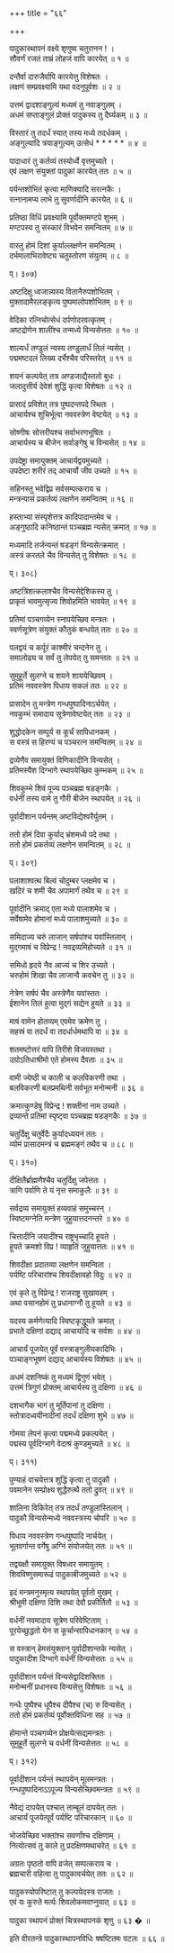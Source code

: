 +++
title = "६६"

+++
  
पादुकास्थापनं वक्ष्ये शृणुष्व चतुरानन ! ।  
सौवर्णं रजतं ताम्रं लोहजं वापि कारयेत् ॥ १ ॥  
  
दन्तैर्वा दारुजैर्वापि कारयेत्तु विशेषतः ।  
लक्षणं सम्प्रवक्ष्यामि यथा वदनुपूर्वशः ॥ २ ॥  
  
उत्तमं द्वादशाङ्गुल्यं मध्यमं तु नवाङ्गुलम् ।  
अधमं सप्ताङ्गुलं प्रोक्तं पादुकस्य तु दैर्घ्यकम् ॥ ३ ॥  
  
विस्तारं तु तदर्धं स्यात् तस्य मध्ये तदर्धकम् ।  
अङ्गुल्यादि त्रयाङ्गुल्यम् उत्सेधं * * * * * ॥ ४ ॥  
  
पादाधारं तु कर्तव्यं तस्योर्ध्वे वृत्तमुच्यते ।  
एवं लक्षण संयुक्तां पादुकां कारयेत् ततः ॥ ५ ॥  
  
पर्यन्तशोभितं कृत्वा माणिक्यादि सरत्नकैः ।  
रत्नानामप्य लाभे तु सुवर्णादीनि कारयेत् ॥ ६ ॥  
  
प्रतिष्ठा विधिं प्रवक्ष्यामि पूर्वोक्तमण्टपे शुभम् ।  
मण्टपस्य तु संस्कारं विभवेन समन्वितम् ॥ ७ ॥  
  
वास्तु होमं दिशां कुर्याल्लक्षणेन समन्वितम् ।  
दर्भमालाभिरावेष्ट्य चतुस्तोरण संयुतम् ॥ ८ ॥  
  
प्। ३०७)  
  
अष्टदिक्षु ध्वजान्न्यस्य वितानैरुपशोभितम् ।  
मुक्तादामैरलङ्कृत्य पुष्पमालोपशोभितम् ॥ ९ ॥  
  
वेदिका रत्निचोत्सेधं दर्पणोदरवत्कृतम् ।  
अष्टद्रोणेन शालींश्च तन्मध्ये विन्यसेत्ततः ॥ १० ॥  
  
शाल्यर्धं तण्डुलं न्यस्य तण्डुलार्धं तिलं न्यसेत् ।  
पद्ममष्टदलं लिख्य दर्भैश्चैव परिस्तरेत् ॥ ११ ॥  
  
शयनं कल्पयेत् तत्र अण्डजाद्यैस्ततो बुधः ।  
जलादुत्तीर्य देवेशं शुद्धिं कृत्वा विशेषतः ॥ १२ ॥  
  
प्रासादं प्रविशेत् तत्र पुष्पदन्तपदे स्थितः ।  
आचार्यश्च शुचिर्भूत्वा नववस्त्रेण वेष्टयेत् ॥ १३ ॥  
  
सोष्णीषः सोत्तरीयश्च सर्वाभरणभूषितः ।  
आचार्यस्य च बीजेन सर्वाङ्गेषु च विन्यसेत् ॥ १४ ॥  
  
उपदेष्ट्रा समायुक्तम् आचार्यद्वयमुच्यते ।  
उपदेष्टा शरीरं तद् आचार्यो जीव उच्यते ॥ १५ ॥  
  
सहिनस्तु भवेद्विप्र सर्वसम्पत्कराय च ।  
मन्त्रन्यासं प्रकर्तव्यं लक्षणेन समन्वितम् ॥ १६ ॥  
  
हस्ताभ्यां संस्पृशेत्तत्र कादिपादान्तमेव च ।  
अङ्गुष्ठादि कनिष्ठान्तं पञ्चब्रह्म न्यसेत् क्रमात् ॥ १७ ॥  
  
मध्यमादि तर्जन्यन्तं षडङ्गं विन्यसेत्क्रमात् ।  
अस्त्रं करतले चैव विन्यसेत् तु विशेषतः ॥ १८ ॥  
  
प्। ३०८)  
  
अष्टत्रिंशत्कलाश्चैव विन्यसेद्देशिकस्य तु ।  
प्राकृतं भावमुत्सृज्य शिवोहमिति भावयेत् ॥ १९ ॥  
  
प्रतिमां पञ्चगव्येन स्नापयेच्छिव मन्त्रतः ।  
स्वर्णसूत्रेण संयुक्तं कौतुकं बन्धयेत् ततः ॥ २० ॥  
  
पलद्वयं च कर्पूरं काश्मीरं चन्दनेन तु ।  
समालोढ्य च सर्वं तु लेपयेत् तु समन्ततः ॥ २१ ॥  
  
सुमुहूर्ते सुलग्ने च शयने शाययेच्छिवम् ।  
प्रतिमं नववस्त्रेण पिधाय सकलं ततः ॥ २२ ॥  
  
प्रासादेन तु मन्त्रेण गन्धपुष्पादिनाऽर्चयेत् ।  
नवकुम्भं समादाय सूत्रेणावेष्टयेत् ततः ॥ २३ ॥  
  
शुद्धोदकेन सम्पूर्य स कूर्चं सापिधानकम् ।  
स वस्त्रं स हिरण्यं च पञ्चरत्न समन्वितम् ॥ २४ ॥  
  
द्रव्येणैव समायुक्तं विणिकादीनि विन्यसेत् ।  
प्रतिमस्यैश दिग्भागे स्थापयेच्छिव कुम्भकम् ॥ २५ ॥  
  
शिवकुम्भे शिवं पूज्य पञ्चब्रह्म षडङ्गकैः ।  
वर्धनीं तस्य वामे तु गौरी बीजेन स्थापयेत् ॥ २६ ॥  
  
पूर्वादीशान पर्यन्तम् अष्टविद्येश्वरैर्युतम् ।  
  
ततो होमं दिवा कुर्याद् भ्रंशमध्ये पदे तथा ।  
ततो होमं प्रकर्तव्यं लक्षणेन समन्वितम् ॥ २८ ॥  
  
प्। ३०९)  
  
पलाशाश्वत्थ बिल्वं चोदुम्बर प्लक्षमेव च ।  
खदिरं च शमी चैव अपामार्गं तथैव च ॥ २९ ॥  
  
पूर्वादीनि क्रमाद् एता मध्ये पालाशमेव च ।  
सर्वेषामेव होमानां मध्ये पालाशमुच्यते ॥ ३० ॥  
  
समिदाज्य चरुं लाजान् सर्षपांश्च यवांस्तिलान् ।  
मुद्गमाषं च विप्रेन्द्र ! नवद्रव्यमिहोच्यते ॥ ३१ ॥  
  
समिधो हृदये नैव आज्यं च शिर उच्यते ।  
चरुहोमं शिखा चैव लाजान्वै कवचेन तु ॥ ३२ ॥  
  
नेत्रेण सर्षपं चैव अस्त्रेणैव यवांस्ततः ।  
ईशानेन तिलं हुत्वा मुद्गं सद्येन हूयते ॥ ३३ ॥  
  
माषं वामेन होतव्यम् एवमेव क्रमेण तु ।  
सहस्रं वा तदर्धं वा तदर्धार्धमथापि वा ॥ ३४ ॥  
  
शतमष्टोत्तरं वापि तिरीशे विजयस्तथा ।  
उग्रोऽतिधाश्रीमो एते होमस्य दैवताः ॥ ३५ ॥  
  
वामी ज्येष्ठी च काली च कलविकरणी तथा ।  
बलविकरणी बलप्रमथिनी सर्वभूत मनोन्मनी ॥ ३६ ॥  
  
क्रमात्कुण्डेषु विप्रेन्द्र ! शक्तीनां नाम उच्यते ।  
द्रव्यान्ते प्रतिमां स्पृष्ट्वा पञ्चब्रह्म षडङ्गकैः ॥ ३७ ॥  
  
चतुर्दिक्षु चतुर्वेदैः कुर्यादध्ययनं ततः ।  
व्योमं प्रासादमन्त्रं च ब्रह्ममङ्गं तथैव च ॥ ८८ ॥  
  
प्। ३१०)  
  
दीक्षितैर्ब्राह्मणैश्चैव चतुर्दिक्षु जपेत्ततः ।  
त्राणि पर्वाणि ते यं नृत्त समाकुलैः ॥ ३९ ॥  
  
सर्वद्रव्य समायुक्तं हव्यवाहं समुच्चरन् ।  
स्विष्टमग्नेति मन्त्रेण जुहुयात्तदनन्तरे ॥ ४० ॥  
  
चित्तादीनि जयादींश्च राष्ट्रभृच्चादि हूयते ।  
हूयते क्रमशो विप्र ! व्याहृतिं जुहुयात्ततः ॥ ४१ ॥  
  
शिवदीक्षा प्रदातव्या लक्षणेन समन्विता ।  
पर्यष्टि परिचारांश्च शिवदीक्षावहो विदुः ॥ ४२ ॥  
  
एवं कृते तु विप्रेन्द्र ! राजराष्ट्र सुखावहम् ।  
अथा वसानहोमं तु प्रधानाग्नौ तु हूयते ॥ ४३ ॥  
  
यदस्य कर्मणेत्यादि स्विष्टकृद्धूयते क्रमात् ।  
प्रभाते दक्षिणां दद्याद् आचार्यादि च सर्वशः ॥ ४४ ॥  
  
आचार्यं पूजयेत् पूर्वं वस्त्राङ्गुलीयकादिभिः ।  
पञ्चाङ्गभूषणं दद्याद् आचार्यस्य विशेषतः ॥ ४५ ॥  
  
अधमं दशनिष्कं तु मध्यमं द्विगुणं भवेत् ।  
उत्तमं त्रिगुणं प्रोक्तम् आचार्यस्य तु दक्षिणा ॥ ४६ ॥  
  
दशभागैक भागं तु मूर्तिपानां तु दक्षिणा ।  
स्तोत्रादध्वयीनादीनां तदर्धं दक्षिणा शुभे ॥ ४७ ॥  
  
गोमया लेपनं कृत्वा पद्ममध्ये प्रकल्पयेत् ।  
पद्मस्य पूर्वदिग्भागे वेदाश्रं कुण्डमुच्यते ॥ ४८ ॥  
  
प्। ३११)  
  
पुण्याहं वाचयेत्तत्र शुद्धिं कृत्वा तु पादुकौ ।  
पवमानेन सम्प्रोक्ष्य शुद्धैरुत्थै ततो द्रुवत् ॥ ४९ ॥  
  
शालिना विकिरेत् तत्र तदर्धं तण्डुलांस्तिलान् ।  
पादुकौ विन्यसेन्मध्ये नववस्त्रस्य चोपरि ॥ ५० ॥  
  
पिधाय नववस्त्रेण गन्धपुष्पादि नार्चयेत् ।  
भूतवर्गान्त वर्गेषु अग्निं संयोजयेत् ततः ॥ ५१ ॥  
  
तद्व्यक्षौ समायुक्त विषध्वर समायुतम् ।  
शिवविष्णुसमारूढं पादुकाबीजमुच्यते ॥ ५२ ॥  
  
इदं मन्त्रमनुस्मृत्य स्थापयेत् पूर्वतो मुखम् ।  
श्रीभूमी दक्षिणा दिशि तथा देवौ प्रकीर्तितौ ॥ ५३ ॥  
  
वर्धनीं नवमादाय सूत्रेण परिवेष्टिताम् ।  
पूरयेच्छुद्धतो येन स कूर्चान्सापिधानकान् ॥ ५४ ॥  
  
स वस्त्रान् हेमसंयुक्तान् पूर्वादीशान्तके न्यसेत् ।  
पादुकादीश दिग्भागे वर्धनीं विन्यसेत्ततः ॥ ५५ ॥  
  
पूर्वादीशान पर्यन्तं विन्यसेद्वादिशक्तितः ।  
मनोन्मनीं प्रधानस्य विन्यसेत्तु विशेषतः ॥ ५६ ॥  
  
गन्धैः पुष्पैश्च धूपैश्च दीपैश्च (च) रु विन्यसेत् ।  
ततो होमं प्रकर्तव्यं पूर्वोक्तविधिना सह ॥ ५७ ॥  
  
होमान्ते पञ्चगव्येन प्रोक्षयेत्सद्यमन्त्रतः ।  
सुमुहूर्ते सुलग्ने च वर्धनीं विन्यसेत्ततः ॥ ५८ ॥  
  
प्। ३१२)  
  
पूर्वादीशान पर्यन्तं स्थापयेन् मूलमन्त्रतः ।  
गन्धपुष्पादिनाऽऽपूज्य विन्यसेच्छिवमन्त्रतः ॥ ५९ ॥  
  
नैवेद्यं दापयेत् पश्चात् ताम्बूलं दापयेत् ततः ।  
आचार्यं पूजयेत्पूर्वं पर्यष्टि परिचारकान् ॥ ६० ॥  
  
भोजयेच्छिव भक्तांश्च सवर्णांश्च दक्षिणाम् ।  
नित्योत्सवं तु काले तु प्रदक्षिणमथाचरेत् ॥ ६१ ॥  
  
अग्रतः पृष्ठतो वापि व्रजेत् सम्पत्कराय च ।  
ब्रह्मचारी वहित्वा तु पादुकावर्चयेत् ततः ॥ ६२ ॥  
  
पादुकस्योपरिष्टात् तु कल्पयेदस्त्र राजतः ।  
एवं यः कुरुते मर्त्यः शिवलोकमवाप्नुयात् ॥ ६३ ॥  
  
पादुका स्थापनं प्रोक्तं चित्रस्थापनकं शृणु ॥ ६३ � ॥  
  
इति वीरतन्त्रे पादुकास्थापनविधिः षषष्टितमः पटलः ॥ ६६ ॥  
